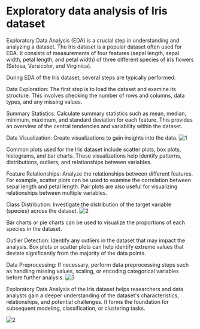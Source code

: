 

# Exploratory data analysis of Iris dataset

Exploratory Data Analysis (EDA) is a crucial step in understanding and analyzing a dataset. The Iris dataset is a popular dataset often used for EDA. It consists of measurements of four features (sepal length, sepal width, petal length, and petal width) of three different species of iris flowers (Setosa, Versicolor, and Virginica).

During EDA of the Iris dataset, several steps are typically performed:

Data Exploration: The first step is to load the dataset and examine its structure. This involves checking the number of rows and columns, data types, and any missing values.

Summary Statistics: Calculate summary statistics such as mean, median, minimum, maximum, and standard deviation for each feature. This provides an overview of the central tendencies and variability within the dataset.

Data Visualization: Create visualizations to gain insights into the data.
![1](https://github.com/NirajanAcharya666/Exploratory-Data-Analysis-of-Iris-data-set/assets/87110903/81631108-fd95-454f-a09f-c01a9ce908ed)


Common plots used for the Iris dataset include scatter plots, box plots, histograms, and bar charts. These visualizations help identify patterns, distributions, outliers, and relationships between variables.

Feature Relationships: Analyze the relationships between different features. For example, scatter plots can be used to examine the correlation between sepal length and petal length. Pair plots are also useful for visualizing relationships between multiple variables.

Class Distribution: Investigate the distribution of the target variable (species) across the dataset. 
![2](https://github.com/NirajanAcharya666/Exploratory-Data-Analysis-of-Iris-data-set/assets/87110903/bdaab172-e9a2-42df-898d-bee104b6fbd2)



Bar charts or pie charts can be used to visualize the proportions of each species in the dataset.

Outlier Detection: Identify any outliers in the dataset that may impact the analysis. Box plots or scatter plots can help identify extreme values that deviate significantly from the majority of the data points.

Data Preprocessing: If necessary, perform data preprocessing steps such as handling missing values, scaling, or encoding categorical variables before further analysis.
![3](https://github.com/NirajanAcharya666/Exploratory-Data-Analysis-of-Iris-data-set/assets/87110903/068bbe26-e0a1-4c3c-a45f-2909268eeb99)

Exploratory Data Analysis of the Iris dataset helps researchers and data analysts gain a deeper understanding of the dataset's characteristics, relationships, and potential challenges. It forms the foundation for subsequent modeling, classification, or clustering tasks.

![2](https://github.com/NirajanAcharya666/Exploratory-Data-Analysis-of-Iris-data-set/assets/87110903/4d3c2797-be9a-4b8a-9978-791a1095c225)

